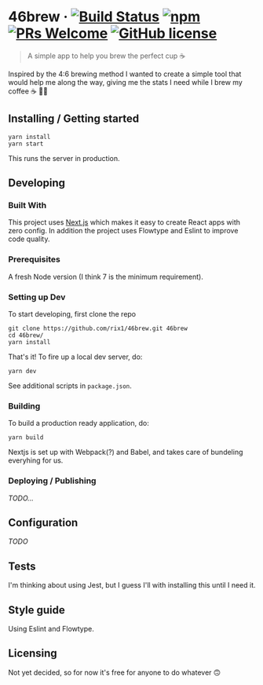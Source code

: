 <!-- ![Logo of the project](./images/logo.sample.png) -->

# 46brew &middot; [![Build Status](https://img.shields.io/travis/npm/npm/latest.svg?style=flat-square)](https://travis-ci.org/npm/npm) [![npm](https://img.shields.io/npm/v/npm.svg?style=flat-square)](https://www.npmjs.com/package/npm) [![PRs Welcome](https://img.shields.io/badge/PRs-welcome-brightgreen.svg?style=flat-square)](http://makeapullrequest.com) [![GitHub license](https://img.shields.io/badge/license-MIT-blue.svg?style=flat-square)](https://github.com/your/your-project/blob/master/LICENSE)
> A simple app to help you brew the perfect cup ☕️

Inspired by the 4:6 brewing method I wanted to create a simple tool that would help me along the way, giving me the stats I need while I brew my coffee ☕️ 👷‍♂️

## Installing / Getting started

```shell
yarn install
yarn start
```

This runs the server in production.

## Developing

### Built With
This project uses [Next.js](nextjs.org) which makes it easy to create React apps with zero config.
In addition the project uses Flowtype and Eslint to improve code quality.

### Prerequisites

A fresh Node version (I think 7 is the minimum requirement). 


### Setting up Dev

To start developing, first clone the repo

```shell
git clone https://github.com/rix1/46brew.git 46brew
cd 46brew/
yarn install
```

That's it! To fire up a local dev server, do: 

```shell
yarn dev
```

See additional scripts in `package.json`.

### Building

To build a production ready application, do: 

```shell
yarn build
```

Nextjs is set up with Webpack(?) and Babel, and takes care of bundeling everyhing for us.

### Deploying / Publishing

_TODO..._

<!-- give instructions on how to build and release a new version
In case there's some step you have to take that publishes this project to a
server, this is the right time to state it.

```shell
packagemanager deploy your-project -s server.com -u username -p password
```

And again you'd need to tell what the previous code actually does. -->


## Configuration

<!-- Here you should write what are all of the configurations a user can enter when
using the project. -->

_TODO_

## Tests

I'm thinking about using Jest, but I guess I'll with installing this until I need it.

## Style guide

Using Eslint and Flowtype.


## Licensing

Not yet decided, so for now it's free for anyone to do whatever 🙃
